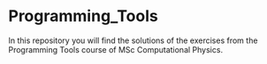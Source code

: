 # Programming_Tools
In this repository you will find the solutions of the exercises from the Programming Tools course of MSc Computational Physics.
